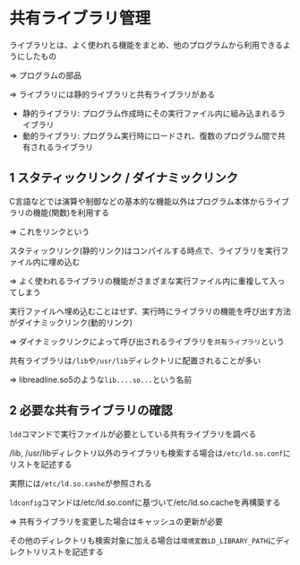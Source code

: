 # 共有ライブラリ管理

ライブラリとは、よく使われる機能をまとめ、他のプログラムから利用できるようにしたもの

=> プログラムの部品

=> ライブラリには静的ライブラリと共有ライブラリがある

- 静的ライブラリ: プログラム作成時にその実行ファイル内に組み込まれるライブラリ
- 動的ライブラリ: プログラム実行時にロードされ、復数のプログラム間で共有されるライブラリ

## 1 スタティックリンク / ダイナミックリンク

C言語などでは演算や制御などの基本的な機能以外はプログラム本体からライブラリの機能(関数)を利用する

=> これをリンクという

スタティックリンク(静的リンク)はコンパイルする時点で、ライブラリを実行ファイル内に埋め込む

=> よく使われるライブラリの機能がさまざまな実行ファイル内に重複して入ってしまう

実行ファイルへ埋め込むことはせず、実行時にライブラリの機能を呼び出す方法がダイナミックリンク(動的リンク)

=> ダイナミックリンクによって呼び出されるライブラリを`共有ライブラリ`という

共有ライブラリは`/lib`や`/usr/lib`ディレクトリに配置されることが多い

=> libreadline.so5のような`lib....so...`という名前

## 2 必要な共有ライブラリの確認

`ldd`コマンドで実行ファイルが必要としている共有ライブラリを調べる

/lib, /usr/libディレクトリ以外のライブラリも検索する場合は`/etc/ld.so.conf`にリストを記述する

実際には`/etc/ld.so.cashe`が参照される

`ldconfig`コマンドは/etc/ld.so.confに基づいて/etc/ld.so.cacheを再構築する

=> 共有ライブラリを変更した場合はキャッシュの更新が必要

その他のディレクトリも検索対象に加える場合は`環境変数LD_LIBRARY_PATH`にディレクトリリストを記述する

